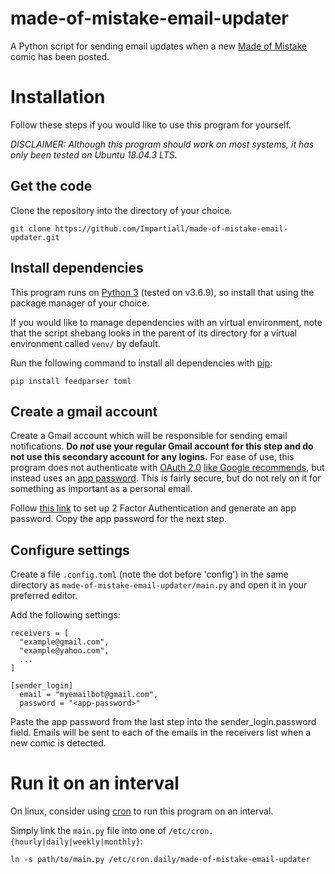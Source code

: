 # made-of-mistake-email-updater
A Python script for sending email updates when a new [Made of Mistake](https://madeofmistake.com) comic has been posted.

# Installation
Follow these steps if you would like to use this program for yourself.

*DISCLAIMER: Although this program should work on most systems, it has only been tested on Ubuntu 18.04.3 LTS.*

## Get the code
Clone the repository into the directory of your choice.
```
git clone https://github.com/Impartiall/made-of-mistake-email-updater.git
```

## Install dependencies
This program runs on [Python 3](https://python.org) (tested on v3.6.9), so install that using the package manager of your choice.

If you would like to manage dependencies with an virtual environment, note that the script shebang looks in the parent of its directory for a virtual environment called `venv/` by default.

Run the following command to install all dependencies with [pip](https://pypi.org/project/pip/):
```
pip install feedparser toml
```

## Create a gmail account
Create a Gmail account which will be responsible for sending email notifications. **Do *not* use your regular Gmail account for this step and do not use this secondary account for any logins.** For ease of use, this program does not authenticate with [OAuth 2.0](https://www.oauth.com/) [like Google recommends](https://developers.google.com/identity/protocols/oauth2), but instead uses an [app password](https://support.google.com/accounts/answer/185833). This is fairly secure, but do not rely on it for something as important as a personal email.

Follow [this link](https://support.google.com/accounts/answer/185833) to set up 2 Factor Authentication and generate an app password. Copy the app password for the next step.

## Configure settings
Create a file `.config.toml` (note the dot before 'config') in the same directory as `made-of-mistake-email-updater/main.py` and open it in your preferred editor.

Add the following settings:
```
receivers = [
  "example@gmail.com",
  "example@yahoo.com",
  ...
]

[sender_login]
  email = "myemailbot@gmail.com",
  password = "<app-password>"
```

Paste the app password from the last step into the sender_login.password field.
Emails will be sent to each of the emails in the receivers list when a new comic is detected.

# Run it on an interval
On linux, consider using [cron](https://www.man7.org/linux/man-pages/man8/cron.8.html) to run this program on an interval.

Simply link the `main.py` file into one of `/etc/cron.{hourly|daily|weekly|monthly}`:
```
ln -s path/to/main.py /etc/cron.daily/made-of-mistake-email-updater
```
